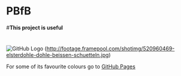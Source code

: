 # PBfB
#**This project is useful**
#
#
![GitHub Logo](/images/logo.png)
(http://footage.framepool.com/shotimg/520960469-elsterdohle-dohle-beissen-schuetteln.jpg)

For some of its favourite colours go to [GitHub Pages](https://www.e-paint.co.uk/pdfs/RAL%20colour%20chart.pdf)
